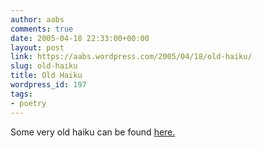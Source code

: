 ```yaml
---
author: aabs
comments: true
date: 2005-04-18 22:33:00+00:00
layout: post
link: https://aabs.wordpress.com/2005/04/18/old-haiku/
slug: old-haiku
title: Old Haiku
wordpress_id: 197
tags:
- poetry
---
```


Some very old haiku can be found [here.](http://aabs.aspxconnection.com/WRITINGS/poetry/haiku/haiku.html)

